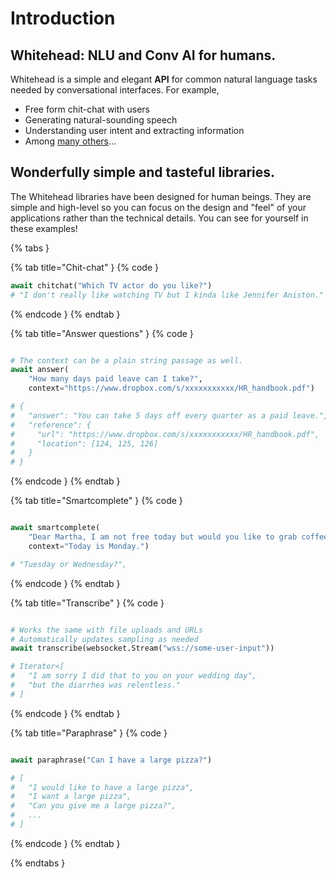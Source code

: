 # Introduction

## Whitehead: NLU and Conv AI for humans.

Whitehead is a simple and elegant **API** for common natural language tasks needed by conversational interfaces. For example,

 - Free form chit-chat with users
 - Generating natural-sounding speech
 - Understanding user intent and extracting information
 - Among [many others](content/list-of-features.md)...

## Wonderfully simple and tasteful libraries.

The Whitehead libraries have been designed for human beings. They are simple and high-level so you can focus on the design and "feel" of your applications rather than the technical details. You can see for yourself in these examples!

{% tabs }

{% tab title="Chit-chat" }
{% code }

``` python
await chitchat("Which TV actor do you like?")
# "I don't really like watching TV but I kinda like Jennifer Aniston."

```

{% endcode }
{% endtab }

{% tab title="Answer questions" }
{% code }

``` python

# The context can be a plain string passage as well.
await answer(
    "How many days paid leave can I take?",
    context="https://www.dropbox.com/s/xxxxxxxxxxx/HR_handbook.pdf")

# {
#   "answer": "You can take 5 days off every quarter as a paid leave.",
#   "reference": {
#     "url": "https://www.dropbox.com/s/xxxxxxxxxxx/HR_handbook.pdf",
#     "location": [124, 125, 126]
#   }
# }

```

{% endcode }
{% endtab }

{% tab title="Smartcomplete" }
{% code }

``` python

await smartcomplete(
    "Dear Martha, I am not free today but would you like to grab coffee on", 
    context="Today is Monday.")

# "Tuesday or Wednesday?",

```

{% endcode }
{% endtab }

{% tab title="Transcribe" }
{% code }

``` python

# Works the same with file uploads and URLs
# Automatically updates sampling as needed
await transcribe(websocket.Stream("wss://some-user-input"))

# Iterator<[
#   "I am sorry I did that to you on your wedding day",
#   "but the diarrhea was relentless."
# ]

```

{% endcode }
{% endtab }

{% tab title="Paraphrase" }
{% code }

``` python

await paraphrase("Can I have a large pizza?")

# [
#   "I would like to have a large pizza",
#   "I want a large pizza",
#   "Can you give me a large pizza?",
#   ...
# ]

```

{% endcode }
{% endtab }

{% endtabs }
